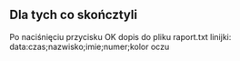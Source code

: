 ## Dla tych co skończtyli
Po naciśnięciu przycisku OK dopis do pliku raport.txt
linijki:
data:czas;nazwisko;imie;numer;kolor oczu
